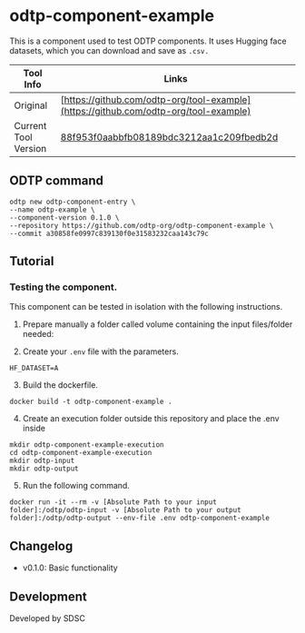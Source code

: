 # odtp-component-example
This is a component used to test ODTP components. It uses Hugging face datasets, which you can download and save as `.csv.`

| Tool Info | Links |
| --- | --- |
| Original | [https://github.com/odtp-org/tool-example](https://github.com/odtp-org/tool-example) |
| Current Tool Version | [88f953f0aabbfb08189bdc3212aa1c209fbedb2d](https://github.com/odtp-org/tool-example/commit/88f953f0aabbfb08189bdc3212aa1c209fbedb2d) |

## ODTP command 

```
odtp new odtp-component-entry \
--name odtp-example \
--component-version 0.1.0 \
--repository https://github.com/odtp-org/odtp-component-example \
--commit a30858fe0997c839130f0e31583232caa143c79c
``` 

## Tutorial
### Testing the component. 

This component can be tested in isolation with the following instructions.

1. Prepare manually a folder called volume containing the input files/folder needed:

2. Create your `.env` file with the parameters. 

```
HF_DATASET=A
```

3. Build the dockerfile.

```
docker build -t odtp-component-example .
```

4. Create an execution folder outside this repository and place the .env inside

```
mkdir odtp-component-example-execution
cd odtp-component-example-execution
mkdir odtp-input
mkdir odtp-output
```

5. Run the following command. 

```
docker run -it --rm -v [Absolute Path to your input folder]:/odtp/odtp-input -v [Absolute Path to your output folder]:/odtp/odtp-output --env-file .env odtp-component-example
```

## Changelog

- v0.1.0: Basic functionality

## Development

Developed by SDSC
